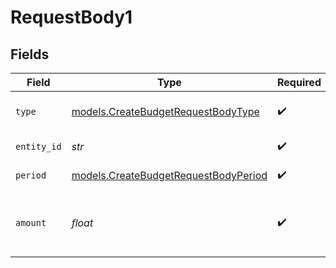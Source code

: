 # RequestBody1


## Fields

| Field                                                                              | Type                                                                               | Required                                                                           | Description                                                                        | Example                                                                            |
| ---------------------------------------------------------------------------------- | ---------------------------------------------------------------------------------- | ---------------------------------------------------------------------------------- | ---------------------------------------------------------------------------------- | ---------------------------------------------------------------------------------- |
| `type`                                                                             | [models.CreateBudgetRequestBodyType](../models/createbudgetrequestbodytype.md)     | :heavy_check_mark:                                                                 | Contact budget type                                                                | contact                                                                            |
| `entity_id`                                                                        | *str*                                                                              | :heavy_check_mark:                                                                 | Contact external ID                                                                | user_123                                                                           |
| `period`                                                                           | [models.CreateBudgetRequestBodyPeriod](../models/createbudgetrequestbodyperiod.md) | :heavy_check_mark:                                                                 | Budget period type                                                                 | monthly                                                                            |
| `amount`                                                                           | *float*                                                                            | :heavy_check_mark:                                                                 | Budget amount in USD for the specified period                                      | 250                                                                                |